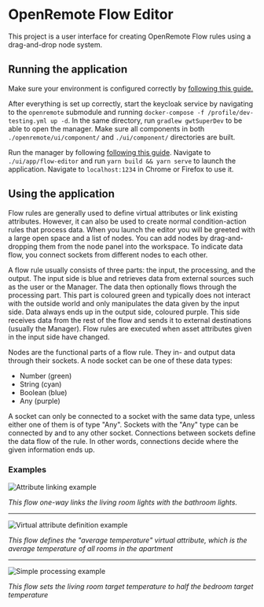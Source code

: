 # OpenRemote Flow Editor

This project is a user interface for creating OpenRemote Flow rules using a drag-and-drop node system.

## Running the application

Make sure your environment is configured correctly by [following this guide.](https://github.com/openremote/openremote/wiki/Developer-Guide%3A-Preparing-the-environment)

After everything is set up correctly, start the keycloak service by navigating to the ``openremote`` submodule and running ``docker-compose -f /profile/dev-testing.yml up -d``. In the same directory, run ``gradlew gwtSuperDev`` to be able to open the manager. Make sure all components in both ``./openremote/ui/component/`` and ``./ui/component/`` directories are built. 

Run the manager by following [following this guide](https://github.com/openremote/openremote/wiki/Developer-Guide%3A-Setting-up-an-IDE). Navigate to ``./ui/app/flow-editor`` and run ``yarn build && yarn serve`` to launch the application. Navigate to ``localhost:1234`` in Chrome or Firefox to use it.

## Using the application

Flow rules are generally used to define virtual attributes or link existing attributes. However, it can also be used to create normal condition-action rules that process data. When you launch the editor you will be greeted with a large open space and a list of nodes. You can add nodes by drag-and-dropping them from the node panel into the workspace. To indicate data flow, you connect sockets from different nodes to each other.

A flow rule usually consists of three parts: the input, the processing, and the output. The input side is blue and retrieves data from external sources such as the user or the Manager. The data then optionally flows through the processing part. This part is coloured green and typically does not interact with the outside world and only manipulates the data given by the input side. Data always ends up in the output side, coloured purple. This side receives data from the rest of the flow and sends it to external destinations (usually the Manager). Flow rules are executed when asset attributes given in the input side have changed.

Nodes are the functional parts of a flow rule. They in- and output data through their sockets. A node socket can be one of these data types:
 - Number (green)
 - String (cyan)
 - Boolean (blue)
 - Any (purple)

A socket can only be connected to a socket with the same data type, unless either one of them is of type "Any". Sockets with the "Any" type can be connected by and to any other socket. Connections between sockets define the data flow of the rule. In other words, connections decide where the given information ends up.

### Examples

![Attribute linking example](https://i.imgur.com/h9oycJt.png)

*This flow one-way links the living room lights with the bathroom lights.*

----
![Virtual attribute definition example](https://i.imgur.com/q2cr3Pv.png)

*This flow defines the "average temperature" virtual attribute, which is the average temperature of all rooms in the apartment*

----
![Simple processing example](https://i.imgur.com/kvVNA8s.png)

*This flow sets the living room target temperature to half the bedroom target temperature*
